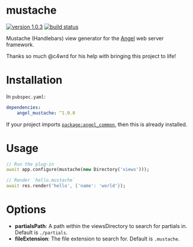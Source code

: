 # mustache
[![version 1.0.3](https://img.shields.io/badge/pub-1.0.3-brightgreen.svg)](https://pub.dartlang.org/packages/angel_mustache)
[![build status](https://travis-ci.org/angel-dart/mustache.svg?branch=master)](https://travis-ci.org/angel-dart/mustache)

Mustache (Handlebars) view generator for the [Angel](https://github.com/angel-dart/angel)
web server framework.

Thanks so much @c4wrd for his help with bringing this project to life!

# Installation
In `pubspec.yaml`:

```yaml
dependencies:
    angel_mustache: ^1.0.0
```

If your project imports [`package:angel_common`](https://github.com/angel-dart/common),
then this is already installed.

# Usage
```dart
// Run the plug-in
await app.configure(mustache(new Directory('views')));

// Render `hello.mustache`
await res.render('hello', {'name': 'world'});
```

# Options
- **partialsPath**: A path within the viewsDirectory to search for partials in.
    Default is `./partials`.
- **fileExtension**: The file extension to search for. Default is `.mustache`.
